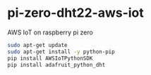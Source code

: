 # pi-zero-dht22-aws-iot
AWS IoT on raspberry pi zero


```bash
sudo apt-get update
sudo apt-get install -y python-pip
pip install AWSIoTPythonSDK
pip install adafruit_python_dht
```
